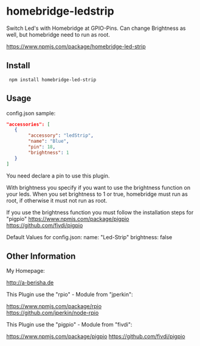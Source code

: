 homebridge-ledstrip
===================

Switch Led's with Homebridge at GPIO-Pins. Can change Brightness as well, but homebridge need to run as root.

https://www.npmjs.com/package/homebridge-led-strip

## Install

```console
 npm install homebridge-led-strip
```


## Usage

config.json sample:

```json
"accessories": [
   {
       	"accessory": "ledStrip",
       	"name": "Blue",
       	"pin": 18,
       	"brightness": 1
   }
]
```
You need declare a pin to use this plugin.

With brightness you specify if you want to use the brightness function on your leds.
When you set brightness to 1 or true, homebridge must run as root, if otherwise it must not run as root.

If you use the brightness function you must follow the installation steps for "pigpio"
https://www.npmjs.com/package/pigpio  
https://github.com/fivdi/pigpio  


Default Values for config.json:
name: 		"Led-Strip"
brightness:	false		


## Other Information

My Homepage:

http://a-berisha.de


This Plugin use the "rpio" - Module from "jperkin":

https://www.npmjs.com/package/rpio  
https://github.com/jperkin/node-rpio  


This Plugin use the "pigpio" - Module from "fivdi":

https://www.npmjs.com/package/pigpio
https://github.com/fivdi/pigpio

